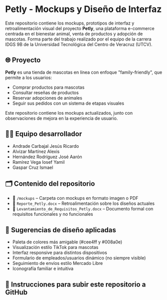 # Petly - Mockups y Diseño de Interfaz

Este repositorio contiene los mockups, prototipos de interfaz y retroalimentación visual del proyecto **Petly**, una plataforma e-commerce centrada en el bienestar animal, venta de productos y adopción de mascotas. Forma parte del trabajo realizado por el equipo de la carrera IDGS 9B de la Universidad Tecnológica del Centro de Veracruz (UTCV).

## 🌐 Proyecto

**Petly** es una tienda de mascotas en línea con enfoque "family-friendly", que permite a los usuarios:
- Comprar productos para mascotas
- Consultar reseñas de productos
- Reservar adopciones de animales
- Seguir sus pedidos con un sistema de etapas visuales

Este repositorio contiene los mockups actualizados, junto con observaciones de mejora en la experiencia de usuario.

## 👨‍💻 Equipo desarrollador

- Andrade Carbajal Jesús Ricardo  
- Alvizar Martínez Alexis  
- Hernández Rodríguez José Aarón  
- Ramírez Vega Iosef Yamil  
- Gaspar Cruz Ismael  

## 🗂 Contenido del repositorio

- 📄 `/mockups` – Carpeta con mockups en formato imagen o PDF
- 📄 `Reporte_Petly.docx` – Retroalimentación sobre los diseños actuales
- 📄 `Levantamiento_de_Requisitos_Petly.docx` – Documento formal con requisitos funcionales y no funcionales

## 🧠 Sugerencias de diseño aplicadas

- Paleta de colores más amigable (#cee4ff y #008a0e)
- Visualización estilo TikTok para mascotas
- Interfaz responsive para distintos dispositivos
- Formulario de empleados/usuarios dinámico (no siempre visible)
- Seguimiento de envíos estilo Mercado Libre
- Iconografía familiar e intuitiva

## 🚀 Instrucciones para subir este repositorio a GitHub


